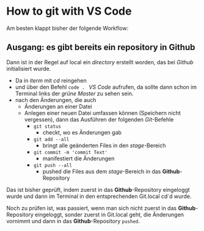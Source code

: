 # How to git with VS Code

Am besten klappt bisher der folgende Workflow:

## Ausgang: es gibt bereits ein repository in Github

Dann ist in der Regel auf local ein _directory_ erstellt worden, das bei _Github_ initialisiert wurde.

+ Da in _iterm_ mit _cd_ reingehen 
+ und über den Befehl `code . ` _VS Code_ aufrufen, da sollte dann schon im Terminal links der _grüne Master_ zu sehen sein.
+ nach den Änderungen, die auch 
  + Änderungen an einer Datei
  + Anlegen einer neuen Datei
  umfassen können (Speichern nicht vergessen), dann das Ausführen der folgenden _Git_-Befehle
    + `git status`
      + checkt, wo es Änderungen gab
    + `git add --all`
      + bringt alle geänderten Files in den _stage_-Bereich
    + `git commit -m 'commit Text'`
      + manifestiert die Änderungen
    + `git push --all`
      + pushed die Files aus dem _stage_-Bereich in das **Github**-Repository
  
Das ist bisher geprüft, indem zuerst in das **Github**-Repository eingeloggt wurde und dann im Terminal in den entsprechenden Git.local cd`d wurde.

Noch zu prüfen ist, was passiert, wenn man sich nicht zuerst in das **Github**-Repository eingeloggt, sonder zuerst in Git.local geht, die Änderungen vornimmt und dann in das **Github**-Repository `pushed`.

